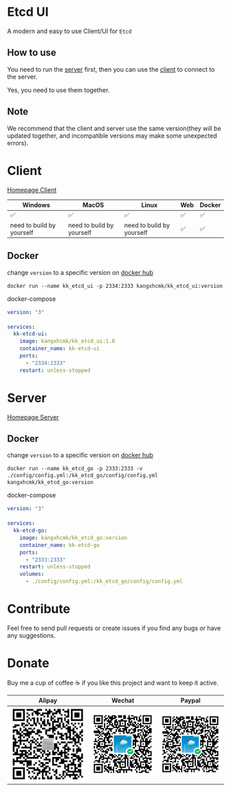 # Etcd UI

A modern and easy to use Client/UI for `Etcd`

## How to use

You need to run the [server](https://github.com/cruvie/kk_etcd_go) first, then you can use the [client](https://github.com/cruvie/kk_etcd_ui) to connect to the server.

Yes, you need to use them together.

## Note

We recommend that the client and server use the same version(they will be updated together, and incompatible versions
may make
some unexpected errors).

# Client

[Homepage Client](https://github.com/cruvie/kk_etcd_ui)

| Windows | MacOS | Linux | Web | Docker |
|---------|-------|-------|-----|--------| 
| ✅       | ✅     | ✅     | ✅   | ✅      |
| need to build by yourself      | need to build by yourself     | need to build by yourself     | ✅   | ✅      |

## Docker
change `version` to a specific version on [docker hub](https://hub.docker.com/r/kangxhcmk/kk_etcd_ui/tags)
```shell
docker run --name kk_etcd_ui -p 2334:2333 kangxhcmk/kk_etcd_ui:version
```

docker-compose

```yaml
version: "3"

services:
  kk-etcd-ui:
    image: kangxhcmk/kk_etcd_ui:1.0
    container_name: kk-etcd-ui
    ports:
      - "2334:2333"
    restart: unless-stopped

```

# Server

[Homepage Server](https://github.com/cruvie/kk_etcd_go)

## Docker
change `version` to a specific version on [docker hub](https://hub.docker.com/r/kangxhcmk/kk_etcd_go/tags)
```shell
docker run --name kk_etcd_go -p 2333:2333 -v ./config/config.yml:/kk_etcd_go/config/config.yml kangxhcmk/kk_etcd_go:version
```

docker-compose

```yaml
version: "3"

services:
  kk-etcd-go:
    image: kangxhcmk/kk_etcd_go:version
    container_name: kk-etcd-go
    ports:
      - "2333:2333"
    restart: unless-stopped
    volumes:
      - ./config/config.yml:/kk_etcd_go/config/config.yml

```

# Contribute

Feel free to send pull requests or create issues if you find any bugs or have any suggestions.

# Donate

Buy me a cup of coffee ☕️ if you like this project and want to keep it active.

| Alipay                                 | Wechat                                 | Paypal                                 |
|----------------------------------------|----------------------------------------|----------------------------------------|
| ![alipay](./lib/assets/pay/alipay.png) | ![wechat](./lib/assets/pay/wechat.png) | ![wechat](./lib/assets/pay/wechat.png) |
